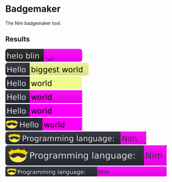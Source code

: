 # Badgemaker
The Nim badgemaker tool.


## Results
[![test1](https://github.com/Ethosa/badgemaker/blob/master/tests/test1.svg)](https://github.com/Ethosa/badgemaker/blob/master/tests/test1.svg)  
[![test2](https://github.com/Ethosa/badgemaker/blob/master/tests/test2.svg)](https://github.com/Ethosa/badgemaker/blob/master/tests/test2.svg)  
[![test3](https://github.com/Ethosa/badgemaker/blob/master/tests/test3.svg)](https://github.com/Ethosa/badgemaker/blob/master/tests/test3.svg)  
[![test4](https://github.com/Ethosa/badgemaker/blob/master/tests/test4.svg)](https://github.com/Ethosa/badgemaker/blob/master/tests/test4.svg)  
[![test5](https://github.com/Ethosa/badgemaker/blob/master/tests/test5.svg)](https://github.com/Ethosa/badgemaker/blob/master/tests/test5.svg)  
[![test6](https://github.com/Ethosa/badgemaker/blob/master/tests/test6.svg)](https://github.com/Ethosa/badgemaker/blob/master/tests/test6.svg)  
[![test7](https://github.com/Ethosa/badgemaker/blob/master/tests/test7.svg)](https://github.com/Ethosa/badgemaker/blob/master/tests/test7.svg)  
[![test8](https://github.com/Ethosa/badgemaker/blob/master/tests/test8.svg)](https://github.com/Ethosa/badgemaker/blob/master/tests/test8.svg)  
[![test9](https://github.com/Ethosa/badgemaker/blob/master/tests/test9.svg)](https://github.com/Ethosa/badgemaker/blob/master/tests/test9.svg)
